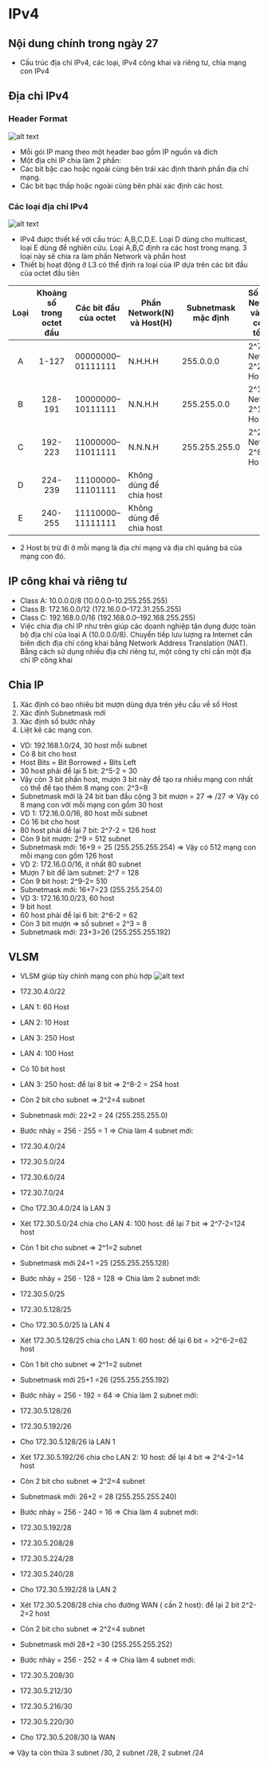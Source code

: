 # IPv4

## Nội dung chính trong ngày 27

- Cấu trúc địa chỉ IPv4, các loại, IPv4 công khai và riêng tư, chia mạng con IPv4

## Địa chỉ IPv4
### Header Format

![alt text](https://i.imgur.com/efOr5Oc.png)
- Mỗi gói IP mang theo một header bao gồm IP nguồn và đích
- Một địa chỉ IP chia làm 2 phần:
 - Các bit bậc cao hoặc ngoài cùng bên trái xác định thành phần địa chỉ mạng.
 - Các bit bạc thấp hoặc ngoài cùng bên phải xác định các host.

### Các loại địa chỉ IPv4

![alt text](https://i.imgur.com/h04cGFv.png)
- IPv4 được thiết kế với cấu trúc: A,B,C,D,E. Loại D dùng cho multicast, loại E dùng để nghiên cứu. Loại A,B,C định ra các host trong mạng. 3 loại này sẽ chia ra làm phần Network và phần host
- Thiết bị hoạt động ở L3 có thể định ra loại của IP dựa trên các bit đầu của octet đầu tiên

| Loại | Khoảng số trong octet đầu | Các bit đầu của octet |Phần Network(N) và Host(H) |Subnetmask mặc định|Số lượng Network và Host có thể tồn tại|
|:-------------:|:-------------:|-------------|-------------|------------|------------|
|A|1-127|00000000–01111111|N.H.H.H|255.0.0.0|2^7 Network, 2^24-2 Host|
|B|128-191|10000000–10111111|N.N.H.H|255.255.0.0|2^14 Network, 2^16-2 Host|
|C|192-223|11000000–11011111|N.N.N.H|255.255.255.0|2^21 Network, 2^8-2 Host|
|D|224-239|11100000–11101111|Không dùng để chia host|
|E|240-255|11110000–11111111|Không dùng để chia host|

- 2 Host bị trừ đi ở mỗi mạng là địa chỉ mạng và địa chỉ quảng bá của mạng con đó.

## IP công khai và riêng tư
 - Class A: 10.0.0.0/8 (10.0.0.0–10.255.255.255)
 - Class B: 172.16.0.0/12 (172.16.0.0–172.31.255.255)
 - Class C: 192.168.0.0/16 (192.168.0.0–192.168.255.255)
- Việc chia địa chỉ IP như trên giúp các doanh nghiệp tận dụng được toàn bộ địa chỉ của loại A (10.0.0.0/8). Chuyển tiếp lưu lượng ra Internet cần biên dịch địa chỉ công khai bằng Network Address Translation (NAT). Bằng cách sử dụng nhiều địa chỉ riêng tư, một công ty chỉ cần một địa chỉ IP công khai

## Chia IP
1. Xác định có bao nhiêu bit mượn dùng dựa trên yêu cầu về số Host
2. Xác định Subnetmask mới
3. Xác định số bước nhảy
4. Liệt kê các mạng con.

- VD: 192.168.1.0/24, 30 host mỗi subnet
 - Có 8 bit cho host
 - Host Bits = Bit Borrowed + Bits Left
 - 30 host phải để lại 5 bit: 2^5-2 = 30
 - Vậy còn 3 bit phần host, mượn 3 bit này để tạo ra nhiều mạng con nhất có thể để tạo thêm 8 mạng con: 2^3=8
 - Subnetmask mới là 24 bit ban đầu cộng 3 bit mượn = 27 => /27
 => Vậy có 8 mạng con với mỗi mạng con gồm 30 host
- VD 1: 172.16.0.0/16, 80 host mỗi subnet
 - Có 16 bit cho host
 - 80 host phải để lại 7 bit: 2^7-2 = 126 host
 - Còn 9 bit mượn: 2^9 = 512 subnet
 - Subnetmask mới: 16+9 = 25 (255.255.255.254)
 => Vậy có 512 mạng con mỗi mạng con gồm 126 host
- VD 2: 172.16.0.0/16, ít nhất 80 subnet
 - Mượn 7 bit để làm subnet: 2^7 = 128
 - Còn 9 bit host: 2^9-2= 510
 - Subnetmask mới: 16+7=23 (255.255.254.0)
- VD 3: 172.16.10.0/23, 60 host 
 - 9 bit host
 - 60 host phải để lại 6 bit: 2^6-2 = 62
 - Còn 3 bit mượn => số subnet = 2^3 = 8
 - Subnetmask mới: 23+3=26 (255.255.255.192)

## VLSM
- VLSM giúp tùy chỉnh mạng con phù hợp
![alt text](https://i.imgur.com/x7ltbfM.png)
- 172.30.4.0/22
- LAN 1: 60 Host
- LAN 2: 10 Host
- LAN 3: 250 Host
- LAN 4: 100 Host

- Có 10 bit host

- LAN 3: 250 host: để lại 8 bit => 2^8-2 = 254 host
- Còn 2 bit cho subnet => 2^2=4 subnet
- Subnetmask mới: 22+2 = 24 (255.255.255.0)
- Bước nhảy = 256 - 255 = 1
=> Chia làm 4 subnet mới:
- 172.30.4.0/24
- 172.30.5.0/24
- 172.30.6.0/24
- 172.30.7.0/24
- Cho 172.30.4.0/24 là LAN 3

- Xét 172.30.5.0/24 chia cho LAN 4: 100 host: để lại 7 bit => 2^7-2=124 host
- Còn 1 bit cho subnet => 2^1=2 subnet
- Subnetmask mới 24+1 =25 (255.255.255.128)
- Bước nhảy = 256 - 128 = 128
=> Chia làm 2 subnet mới:
- 172.30.5.0/25
- 172.30.5.128/25
- Cho 172.30.5.0/25 là LAN 4

- Xét 172.30.5.128/25 chia cho LAN 1: 60 host: để lại 6 bit = >2^6-2=62 host
- Còn 1 bit cho subnet => 2^1=2 subnet
- Subnetmask mới 25+1 =26 (255.255.255.192)
- Bước nhảy = 256 - 192 = 64
=> Chia làm 2 subnet mới:
- 172.30.5.128/26
- 172.30.5.192/26
- Cho 172.30.5.128/26 là LAN 1

- Xét 172.30.5.192/26 chia cho LAN 2: 10 host: để lại 4 bit => 2^4-2=14 host
- Còn 2 bit cho subnet => 2^2=4 subnet
- Subnetmask mới: 26+2 = 28 (255.255.255.240)
- Bước nhảy = 256 - 240 = 16
=> Chia làm 4 subnet mới:
- 172.30.5.192/28
- 172.30.5.208/28
- 172.30.5.224/28
- 172.30.5.240/28
- Cho 172.30.5.192/28 là LAN 2
 
- Xét 172.30.5.208/28 chia cho đường WAN ( cần 2 host): để lại 2 bit 2^2-2=2 host
- Còn 2 bit cho subnet => 2^2=4 subnet 
- Subnetmask mới 28+2 =30 (255.255.255.252)
- Bước nhảy = 256 - 252 = 4
=> Chia làm 4 subnet mới:
- 172.30.5.208/30
- 172.30.5.212/30
- 172.30.5.216/30
- 172.30.5.220/30
- Cho 172.30.5.208/30 là WAN

=> Vậy ta còn thừa 3 subnet /30, 2 subnet /28, 2 subnet /24


